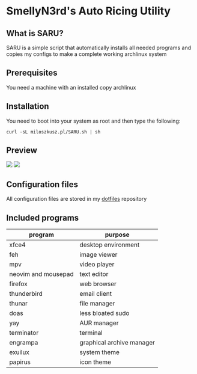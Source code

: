 # SmellyN3rd's Auto Ricing Utility

## What is SARU?

SARU is a simple script that automatically installs all needed programs and copies my configs to make a complete working archlinux system

## Prerequisites

You need a machine with an installed copy archlinux

## Installation 

You need to boot into your system as root and then type the following:


`curl -sL miloszkusz.pl/SARU.sh | sh`

## Preview
![](https://i.imgur.com/AFNjtrz.png)
![](https://i.imgur.com/xbcKevb.png)

## Configuration files

All configuration files are stored in my [dotfiles](https://github.com/SmellyN3rd/dotfiles) repository

## Included programs

program       | purpose
------------- | -------------
xfce4 | desktop environment 
feh | image viewer
mpv | video player
neovim and mousepad | text editor
firefox | web browser
thunderbird | email client
thunar | file manager
doas | less bloated sudo
yay | AUR manager
terminator | terminal
engrampa | graphical archive manager
exuilux | system theme
papirus | icon theme

